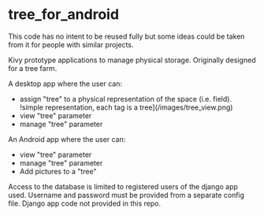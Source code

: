 # tree_for_android
This code has no intent to be reused fully but some ideas could be taken from it for people with similar projects.

Kivy prototype applications to manage physical storage. Originally designed for a tree farm.

A desktop app where the user can:
- assign "tree" to a physical representation of the space (i.e. field).
!simple representation, each tag is a tree](/images/tree_view.png)
- view "tree" parameter
- manage "tree" parameter

An Android app where the user can:
- view "tree" parameter
- manage "tree" parameter
- Add pictures to a "tree"

Access to the database is limited to registered users of the django app used. Username and password must be provided from a separate config file.
Django app code not provided in this repo.


